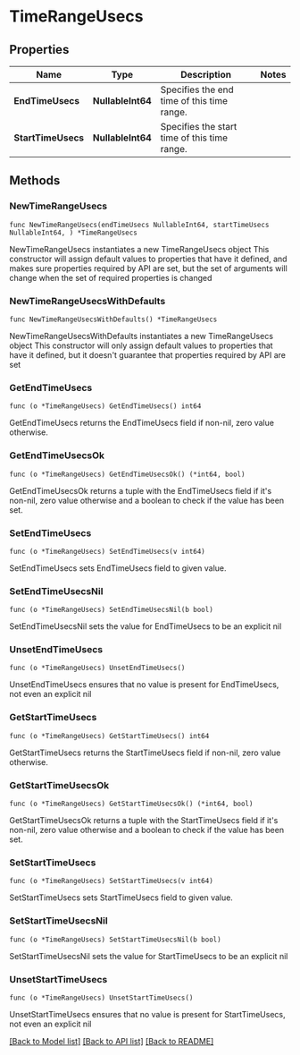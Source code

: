# TimeRangeUsecs

## Properties

Name | Type | Description | Notes
------------ | ------------- | ------------- | -------------
**EndTimeUsecs** | **NullableInt64** | Specifies the end time of this time range. | 
**StartTimeUsecs** | **NullableInt64** | Specifies the start time of this time range. | 

## Methods

### NewTimeRangeUsecs

`func NewTimeRangeUsecs(endTimeUsecs NullableInt64, startTimeUsecs NullableInt64, ) *TimeRangeUsecs`

NewTimeRangeUsecs instantiates a new TimeRangeUsecs object
This constructor will assign default values to properties that have it defined,
and makes sure properties required by API are set, but the set of arguments
will change when the set of required properties is changed

### NewTimeRangeUsecsWithDefaults

`func NewTimeRangeUsecsWithDefaults() *TimeRangeUsecs`

NewTimeRangeUsecsWithDefaults instantiates a new TimeRangeUsecs object
This constructor will only assign default values to properties that have it defined,
but it doesn't guarantee that properties required by API are set

### GetEndTimeUsecs

`func (o *TimeRangeUsecs) GetEndTimeUsecs() int64`

GetEndTimeUsecs returns the EndTimeUsecs field if non-nil, zero value otherwise.

### GetEndTimeUsecsOk

`func (o *TimeRangeUsecs) GetEndTimeUsecsOk() (*int64, bool)`

GetEndTimeUsecsOk returns a tuple with the EndTimeUsecs field if it's non-nil, zero value otherwise
and a boolean to check if the value has been set.

### SetEndTimeUsecs

`func (o *TimeRangeUsecs) SetEndTimeUsecs(v int64)`

SetEndTimeUsecs sets EndTimeUsecs field to given value.


### SetEndTimeUsecsNil

`func (o *TimeRangeUsecs) SetEndTimeUsecsNil(b bool)`

 SetEndTimeUsecsNil sets the value for EndTimeUsecs to be an explicit nil

### UnsetEndTimeUsecs
`func (o *TimeRangeUsecs) UnsetEndTimeUsecs()`

UnsetEndTimeUsecs ensures that no value is present for EndTimeUsecs, not even an explicit nil
### GetStartTimeUsecs

`func (o *TimeRangeUsecs) GetStartTimeUsecs() int64`

GetStartTimeUsecs returns the StartTimeUsecs field if non-nil, zero value otherwise.

### GetStartTimeUsecsOk

`func (o *TimeRangeUsecs) GetStartTimeUsecsOk() (*int64, bool)`

GetStartTimeUsecsOk returns a tuple with the StartTimeUsecs field if it's non-nil, zero value otherwise
and a boolean to check if the value has been set.

### SetStartTimeUsecs

`func (o *TimeRangeUsecs) SetStartTimeUsecs(v int64)`

SetStartTimeUsecs sets StartTimeUsecs field to given value.


### SetStartTimeUsecsNil

`func (o *TimeRangeUsecs) SetStartTimeUsecsNil(b bool)`

 SetStartTimeUsecsNil sets the value for StartTimeUsecs to be an explicit nil

### UnsetStartTimeUsecs
`func (o *TimeRangeUsecs) UnsetStartTimeUsecs()`

UnsetStartTimeUsecs ensures that no value is present for StartTimeUsecs, not even an explicit nil

[[Back to Model list]](../README.md#documentation-for-models) [[Back to API list]](../README.md#documentation-for-api-endpoints) [[Back to README]](../README.md)


